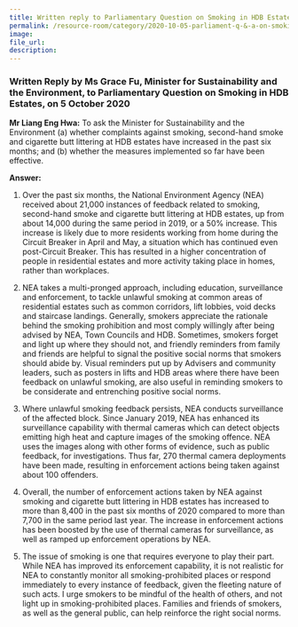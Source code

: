 ```yaml
---  
title: Written reply to Parliamentary Question on Smoking in HDB Estates by Ms Grace Fu, Minister for Sustainability and the Environment  
permalink: /resource-room/category/2020-10-05-parliament-q-&-a-on-smoking-in-hdb-estates/  
image:  
file_url:  
description:  
---  
```


### Written Reply by Ms Grace Fu, Minister for Sustainability and the Environment, to Parliamentary Question on Smoking in HDB Estates, on 5 October 2020  

**Mr Liang Eng Hwa:** To ask the Minister for Sustainability and the Environment (a) whether complaints against smoking, second-hand smoke and cigarette butt littering at HDB estates have increased in the past six months; and (b) whether the measures implemented so far have been effective.  

**Answer:**  

1.	Over the past six months, the National Environment Agency (NEA) received about 21,000 instances of feedback related to smoking, second-hand smoke and cigarette butt littering at HDB estates, up from about 14,000 during the same period in 2019, or a 50% increase. This increase is likely due to more residents working from home during the Circuit Breaker in April and May, a situation which has continued even post-Circuit Breaker. This has resulted in a higher concentration of people in residential estates and more activity taking place in homes, rather than workplaces.  

2.	NEA takes a multi-pronged approach, including education, surveillance and enforcement, to tackle unlawful smoking at common areas of residential estates such as common corridors, lift lobbies, void decks and staircase landings. Generally, smokers appreciate the rationale behind the smoking prohibition and most comply willingly after being advised by NEA, Town Councils and HDB. Sometimes, smokers forget and light up where they should not, and friendly reminders from family and friends are helpful to signal the positive social norms that smokers should abide by. Visual reminders put up by Advisers and community leaders, such as posters in lifts and HDB areas where there have been feedback on unlawful smoking, are also useful in reminding smokers to be considerate and entrenching positive social norms.  

3.	Where unlawful smoking feedback persists, NEA conducts surveillance of the affected block. Since January 2019, NEA has enhanced its surveillance capability with thermal cameras which can detect objects emitting high heat and capture images of the smoking offence. NEA uses the images along with other forms of evidence, such as public feedback, for investigations. Thus far, 270 thermal camera deployments have been made, resulting in enforcement actions being taken against about 100 offenders.  

4.	Overall, the number of enforcement actions taken by NEA against smoking and cigarette butt littering in HDB estates has increased to more than 8,400 in the past six months of 2020 compared to more than 7,700 in the same period last year. The increase in enforcement actions has been boosted by the use of thermal cameras for surveillance, as well as ramped up enforcement operations by NEA.  

5.	The issue of smoking is one that requires everyone to play their part. While NEA has improved its enforcement capability, it is not realistic for NEA to constantly monitor all smoking-prohibited places or respond immediately to every instance of feedback, given the fleeting nature of such acts. I urge smokers to be mindful of the health of others, and not light up in smoking-prohibited places. Families and friends of smokers, as well as the general public, can help reinforce the right social norms.  
